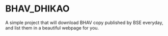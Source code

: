 # BHAV_DHIKAO
A simple project that will download BHAV copy published by BSE everyday, and list them in a beautiful webpage for you.
